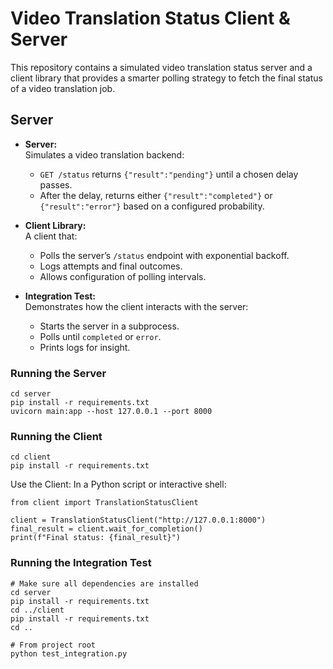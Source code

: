 # Video Translation Status Client & Server

This repository contains a simulated video translation status server and a client library that provides a smarter polling strategy to fetch the final status of a video translation job.

## Server

- **Server:**  
  Simulates a video translation backend:
  - `GET /status` returns `{"result":"pending"}` until a chosen delay passes.
  - After the delay, returns either `{"result":"completed"}` or `{"result":"error"}` based on a configured probability.

- **Client Library:**  
  A client that:
  - Polls the server’s `/status` endpoint with exponential backoff.
  - Logs attempts and final outcomes.
  - Allows configuration of polling intervals.

- **Integration Test:**  
  Demonstrates how the client interacts with the server:
  - Starts the server in a subprocess.
  - Polls until `completed` or `error`.
  - Prints logs for insight.

### Running the Server
```
cd server
pip install -r requirements.txt
uvicorn main:app --host 127.0.0.1 --port 8000
```

### Running the Client
```
cd client
pip install -r requirements.txt
```
Use the Client: In a Python script or interactive shell:

```
from client import TranslationStatusClient

client = TranslationStatusClient("http://127.0.0.1:8000")
final_result = client.wait_for_completion()
print(f"Final status: {final_result}")
```

### Running the Integration Test

```
# Make sure all dependencies are installed
cd server
pip install -r requirements.txt
cd ../client
pip install -r requirements.txt
cd ..

# From project root
python test_integration.py
```
